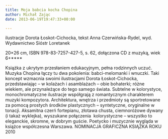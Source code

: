 ```yaml
---
title: Moja babcia kocha Chopina
author: Michał Zając
date: 2013-06-19T19:47:33+00:00

---
```

ilustracje Dorota Łoskot-Cichocka, tekst Anna Czerwińska-Rydel, wyd. Wydawnictwo Sióstr Loretanek

20&#215;26 cm, ISBN 978-83-7257-427-5, s. 62, dołączona CD z muzyką, wiek 6+****


  Książka z ukrytym przesłaniem edukacyjnym, pełna rodzinnych uczuć. Muzyka Chopina łączy tu dwa pokolenia: babci-melomanki i wnuczki. Taki koncept wzmacnia swoimi ilustracjami Dorota Łoskot-Cichocka, przedstawiając &#8211; w kolażach i asamblażach &#8211; obie bohaterki; różne wiekiem, ale przynależące do tego samego świata. Subtelne w kolorystyce, monochromatyczne ilustracje współgrają z romantycznym charakterem muzyki kompozytora.
Architektura, wnętrza i przedmioty są sportretowane za pomocą prostych środków plastycznych &#8211; syntetyczne, oryginalne w tonacji. Aksamitna czerń fortepianu, złotawa chusta, ciemnoróżowe dywany (i takaż wyklejka), wyszukane połączenia  kolorystyczne &#8211; wszystko to eleganckie, skromne, w dobrym guście. Poetycko i muzycznie wygląda w książce współczesna Warszawa.
NOMINACJA GRAFICZNA KSIĄŻKA ROKU 2010
